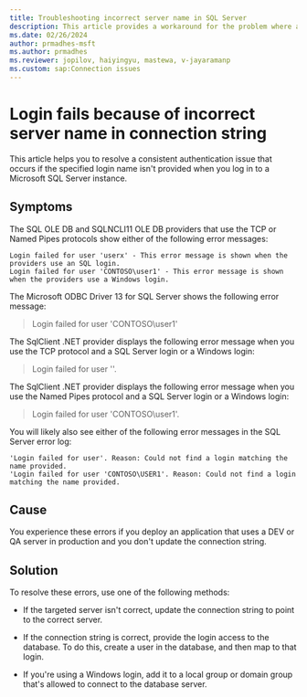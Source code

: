 ```yaml
---
title: Troubleshooting incorrect server name in SQL Server
description: This article provides a workaround for the problem where a matching name isn't provided while logging in to SQL Server.
ms.date: 02/26/2024
author: prmadhes-msft
ms.author: prmadhes
ms.reviewer: jopilov, haiyingyu, mastewa, v-jayaramanp
ms.custom: sap:Connection issues
---
```


# Login fails because of incorrect server name in connection string

This article helps you to resolve a consistent authentication issue that occurs if the specified login name isn't provided when you log in to a Microsoft SQL Server instance.

## Symptoms

The SQL OLE DB and SQLNCLI11 OLE DB providers that use the TCP or Named Pipes protocols show either of the following error messages:

```output
Login failed for user 'userx' - This error message is shown when the providers use an SQL login.
Login failed for user 'CONTOSO\user1' - This error message is shown when the providers use a Windows login.
```

The Microsoft ODBC Driver 13 for SQL Server shows the following error message:

> Login failed for user 'CONTOSO\user1'

The SqlClient .NET provider displays the following error message when you use the TCP protocol and a SQL Server login or a Windows login:

> Login failed for user ''.

The SqlClient .NET provider displays the following error message when you use the Named Pipes protocol and a SQL Server login or a Windows login:

> Login failed for user 'CONTOSO\user1'.

You will likely also see either of the following error messages in the SQL Server error log:

```output
'Login failed for user'. Reason: Could not find a login matching the name provided.
'Login failed for user 'CONTOSO\USER1'. Reason: Could not find a login matching the name provided.
```

## Cause

You experience these errors if you deploy an application that uses a DEV or QA server in production and you don't update the connection string.

## Solution

To resolve these errors, use one of the following methods:

- If the targeted server isn't correct, update the connection string to point to the correct server.

- If the connection string is correct, provide the login access to the database. To do this, create a user in the database, and then map to that login.

- If you're using a Windows login, add it to a local group or domain group that's allowed to connect to the database server.
